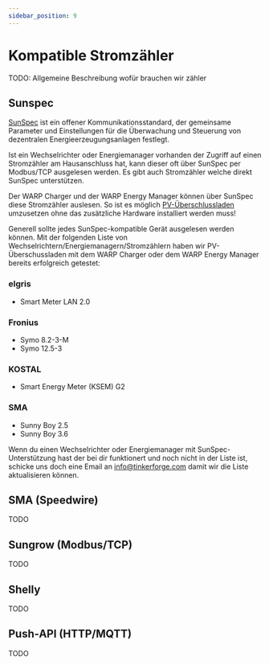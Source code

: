 ```yaml
---
sidebar_position: 9
---
```


# Kompatible Stromzähler

TODO: Allgemeine Beschreibung wofür brauchen wir zähler

## Sunspec

[SunSpec](https://sunspec.org/sunspec-modbus-specifications/) ist ein offener Kommunikationsstandard, der gemeinsame Parameter und Einstellungen für die Überwachung und Steuerung von dezentralen Energieerzeugungsanlagen festlegt.

Ist ein Wechselrichter oder Energiemanager vorhanden der Zugriff auf einen Stromzähler am Hausanschluss hat, kann dieser oft über SunSpec per Modbus/TCP ausgelesen werden. Es gibt auch Stromzähler welche direkt SunSpec unterstützen.

Der WARP Charger und der WARP Energy Manager können über SunSpec diese Stromzähler auslesen. So ist es möglich [PV-Überschlussladen](https://warp-charger.com/pv-ueberschussladen/) umzusetzen ohne das zusätzliche Hardware installiert werden muss!

Generell sollte jedes SunSpec-kompatible Gerät ausgelesen werden können. Mit der folgenden Liste von Wechselrichtern/Energiemanagern/Stromzählern haben wir PV-Überschussladen mit dem WARP Charger oder dem WARP Energy Manager bereits erfolgreich getestet:

### elgris
* Smart Meter LAN 2.0

### Fronius
* Symo 8.2-3-M
* Symo 12.5-3

### KOSTAL
* Smart Energy Meter (KSEM) G2

### SMA
* Sunny Boy 2.5
* Sunny Boy 3.6

Wenn du einen Wechselrichter oder Energiemanager mit SunSpec-Unterstützung hast der bei dir funktionert und noch nicht in der Liste ist, schicke uns doch eine Email an [info@tinkerforge.com](mailto://info@tinkerforge.com) damit wir die Liste aktualisieren können.

## SMA (Speedwire)

TODO

## Sungrow (Modbus/TCP)

TODO

## Shelly

TODO

## Push-API (HTTP/MQTT)

TODO